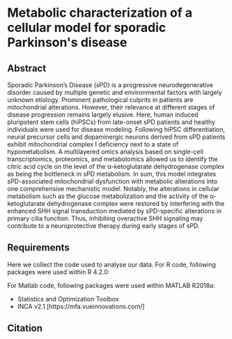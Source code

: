 # Metabolic characterization of a cellular model for sporadic Parkinson's disease

## Abstract
Sporadic Parkinson’s Disease (sPD) is a progressive neurodegenerative disorder caused by multiple genetic and environmental factors with largely unknown etiology. Prominent pathological culprits in patients are mitochondrial alterations. However, their relevance at different stages of disease progression remains largely elusive. Here, human induced pluripotent stem cells (hiPSCs) from late-onset sPD patients and healthy individuals were used for disease modeling. Following hiPSC differentiation, neural precursor cells and dopaminergic neurons derived from sPD patients exhibit mitochondrial complex I deficiency next to a state of hypometabolism. A multilayered omics analysis based on single-cell transcriptomics, proteomics, and metabolomics allowed us to identify the citric acid cycle on the level of the α-ketoglutarate dehydrogenase complex as being the bottleneck in sPD metabolism. In sum, this model integrates sPD-associated mitochondrial dysfunction with metabolic alterations into one comprehensive mechanistic model. Notably, the alterations in cellular metabolism such as the glucose metabolization and the activity of the α-ketoglutarate dehydrogenase complex were restored by interfering with the enhanced SHH signal transduction mediated by sPD-specific alterations in primary cilia function. Thus, inhibiting overactive SHH signaling may contribute to a neuroprotective therapy during early stages of sPD. 

## Requirements
Here we collect the code used to analyse our data. 
For R code, following packages were used within R 4.2.0:

For Matlab code, following packages were used within MATLAB R2018a:
<ul>
<li> Statistics and Optimization Toolbox </li> 
<li> INCA v2.1 [https://mfa.vueinnovations.com/] </li> 
</ul>

## Citation
